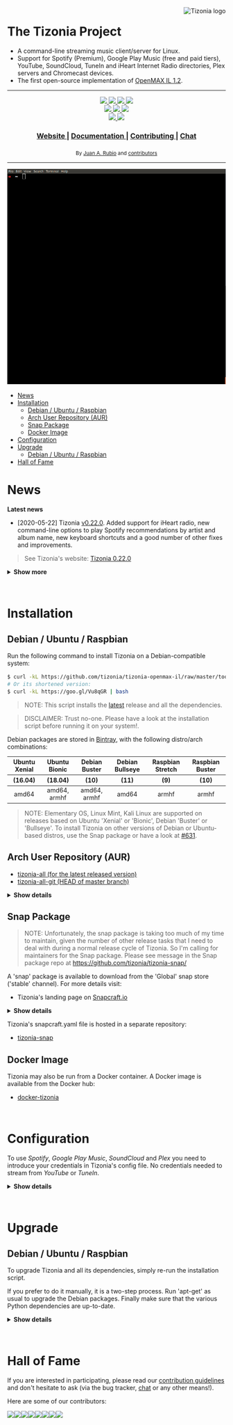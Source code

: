 <a href="https://tizonia.org/">
    <img src="https://avatars2.githubusercontent.com/u/3161606?s=400&v=4" alt="Tizonia logo" title="The Tizonia Project" align="right" height="100" />
</a>

# The Tizonia Project

* A command-line streaming music client/server for Linux.
* Support for Spotify (Premium), Google Play Music (free and paid tiers),
  YouTube, SoundCloud, TuneIn and iHeart Internet Radio directories, Plex
  servers and Chromecast devices.
* The first open-source implementation of [OpenMAX IL
  1.2](https://www.khronos.org/news/press/khronos-group-releases-openmax-il-1.2-provisional-specification).

---

<div align="center">
  <a href="https://travis-ci.org/tizonia/tizonia-openmax-il">
    <img src="https://travis-ci.org/tizonia/tizonia-openmax-il.png" />
  </a>

  <a href="https://scan.coverity.com/projects/594">
    <img src="https://scan.coverity.com/projects/594/badge.svg" />
  </a>

  <a href="https://codecov.io/gh/tizonia/tizonia-openmax-il">
    <img src="https://img.shields.io/codecov/c/github/tizonia/tizonia-openmax-il.svg" />
  </a>

  <a href="https://github.com/tizonia/tizonia-openmax-il/compare/v0.22.0...master">
    <img src="https://img.shields.io/github/commits-since/tizonia/tizonia-openmax-il/v0.22.0.svg" />
  </a>

</div>

<div align="center">

  <a href="https://www.codacy.com/app/tizonia/tizonia-openmax-il?utm_source=github.com&amp;utm_medium=referral&amp;utm_content=tizonia/tizonia-openmax-il&amp;utm_campaign=Badge_Grade">
    <img src="https://api.codacy.com/project/badge/Grade/b002a7f1ba464093b48fb7c9620f8ae7" />
  </a>

  <a href="https://github.com/tizonia/tizonia-openmax-il/blob/master/COPYING.LESSER">
    <img src="https://img.shields.io/github/license/tizonia/tizonia-openmax-il.svg" />
  </a>

  <a href="https://bestpractices.coreinfrastructure.org/projects/1359">
    <img src="https://bestpractices.coreinfrastructure.org/projects/1359/badge" />
  </a>

</div>

<div align="center">

  <a href="https://gitter.im/tizonia/Lobby?utm_source=badge&utm_medium=badge&utm_campaign=pr-badge&utm_content=body_badge">
    <img src="https://badges.gitter.im/tizonia/tizonia-openmax-il.svg" />
  </a>

  <a href="https://github.com/tizonia/tizonia-openmax-il/issues">
    <img src="https://img.shields.io/badge/contributions-welcome-brightgreen.svg?style=plastic" />
  </a>

</div>

<div align="center">
  <h3>
    <a href="https://tizonia.org">
      Website
    </a>
    <span> | </span>
    <a href="https://docs.tizonia.org">
      Documentation
    </a>
    <span> | </span>
    <a href="https://github.com/tizonia/tizonia-openmax-il/contribute">
      Contributing
    </a>
    <span> | </span>
    <a href="https://gitter.im/tizonia/Lobby?utm_source=badge&utm_medium=badge&utm_campaign=pr-badge&utm_content=body_badge">
      Chat
    </a>
  </h3>
</div>

<div align="center">
  <sub>By
  <a href="https://juanrubio.org">Juan A. Rubio</a> and
  <a href="https://github.com/tizonia/tizonia-openmax-il/graphs/contributors">
    contributors
  </a>
</div>

---


<div align="center">
  <img src="https://raw.githubusercontent.com/tizonia/tizonia-openmax-il/develop/docs/animated-gifs/tizonia-usage-screencast.gif" />
</div>

<!-- [![](https://raw.githubusercontent.com/tizonia/tizonia-openmax-il/master/docs/animated-gifs/tizonia-usage-screencast2.gif)](https://raw.githubusercontent.com/tizonia/tizonia-openmax-il/master/docs/animated-gifs/tizonia-usage-screencast2.gif) -->

<!-- START doctoc generated TOC please keep comment here to allow auto update -->
<!-- DON'T EDIT THIS SECTION, INSTEAD RE-RUN doctoc TO UPDATE -->


- [News](#news)
- [Installation](#installation)
  - [Debian / Ubuntu / Raspbian](#debian--ubuntu--raspbian)
  - [Arch User Repository (AUR)](#arch-user-repository-aur)
  - [Snap Package](#snap-package)
  - [Docker Image](#docker-image)
- [Configuration](#configuration)
- [Upgrade](#upgrade)
  - [Debian / Ubuntu / Raspbian](#debian--ubuntu--raspbian-1)
- [Hall of Fame](#hall-of-fame)

<!-- END doctoc generated TOC please keep comment here to allow auto update -->

# News

**Latest news**

- [2020-05-22] Tizonia
[v0.22.0](https://github.com/tizonia/tizonia-openmax-il/releases/tag/v0.22.0). Added
support for iHeart radio, new command-line options to play Spotify
recommendations by artist and album name, new keyboard shortcuts and a good
number of other fixes and improvements.

> See Tizonia's website: [Tizonia 0.22.0](https://tizonia.org/news/2020/05/22/release-0-22-0/)

<details><summary><b>Show more</b></summary>

- [2020-03-08] Tizonia
[v0.21.0](https://github.com/tizonia/tizonia-openmax-il/releases/tag/v0.21.0). A
maintenance release with fixes for YouTube API quota issues, among others.

> See Tizonia's website: [Tizonia 0.21.0 brings changes to minimize the YouTube
> API quota issues](https://tizonia.org/news/2020/03/08/release-0-21-0/)

- [2020-01-19] Tizonia
[v0.20.0](https://github.com/tizonia/tizonia-openmax-il/releases/tag/v0.20.0). Added
support for TuneIn Internet radios, color-themes and a new build system based
on Meson (thanks [@lgbaldoni!](https://github.com/lgbaldoni)). A man page has
been added and the documentation site has been refreshed. Also `tizonia-remote`
is now distributed in the Debian package plus a good number of fixes, including
reviving Chromecast support (still more work needed).

> See Tizonia's website: [TuneIn Internet radio and podcasts, and color-themes
> in Tizonia 0.20.0](https://tizonia.org/news/2020/02/20/release-0-20-0/)

- [2019-12-13] Tizonia
[v0.19.0](https://github.com/tizonia/tizonia-openmax-il/releases/tag/v0.19.0). Another
maintenance release with a good bunch of improvements and bug fixes: Dirble
removal (the service is sadly gone), Python 3 migration (please see the section
[Upgrade (Debian / Ubuntu / Raspbian)](#upgrade-debian--ubuntu--raspbian) to learn
how to install the new Python 3 dependencies!).

> See Tizonia's website: [Global Spotify playlist search and
> other improvements in Tizonia
> 0.19.0](https://tizonia.org/news/2019/03/19/release-0-19-0/)

- [2019-03-13] Tizonia
[v0.18.0](https://github.com/tizonia/tizonia-openmax-il/releases/tag/v0.18.0). Various
improvements and bug fixes in Google Music and Spotify.

> See Tizonia's website: [Fixed 'Google Play Music tracks cut short' in Tizonia 0.18.0](https://tizonia.org/news/2019/03/17/release-0-18-0/)

- [2019-01-17] Tizonia
[v0.17.0](https://github.com/tizonia/tizonia-openmax-il/releases/tag/v0.17.0). Fixed
Spotify login issues. A regression introduced in v0.16.0. This issue was
identified and fixed thanks to the great feedback provided by the users in
issue [#531](https://github.com/tizonia/tizonia-openmax-il/issues/531).

> See Tizonia's website: [Spotify login issues fixed in Tizonia 0.17.0](https://tizonia.org/news/2019/01/17/release-0-17-0/)

- [2018-12-03] Tizonia
[v0.16.0](https://github.com/tizonia/tizonia-openmax-il/releases/tag/v0.16.0). Improved
Spotify support with more options to dicover new music rather than just playing
the content that you know and love. Last but not least,
[docker-tizonia](https://hub.docker.com/r/tizonia/docker-tizonia/) has been
updated! (many thanks to [Josh5](https://github.com/Josh5)).

> See Tizonia's website: [More ways to discover music on Spotify with Tizonia 0.16.0](https://tizonia.org/news/2018/12/03/release-0-16-0/)

- [2018-06-15] Tizonia
[v0.15.0](https://github.com/tizonia/tizonia-openmax-il/releases/tag/v0.15.0). Reworked
Spotify support to overcome playlist search problems that arised in
libspotify. Now [spotipy](https://github.com/plamere/spotipy) is being used to
retrieve track, artist, album, and playlist metadata from Spotify.

> See Tizonia's website: [Totally revamped Spotify support in Tizonia 0.15.0](https://tizonia.org/news/2018/06/15/release-0-15-0/)

- [2018-04-20] Tizonia
[v0.14.0](https://github.com/tizonia/tizonia-openmax-il/releases/tag/v0.14.0). Added
support for Google Play Music [stations for
non-subscribers](https://support.google.com/googleplaymusic/answer/6250894?hl=en)
and YouTube channels (uploads and playlists). Also added option to play the
user's entire Google Play Music library.

> See Tizonia's website: [Tizonia v0.14.0 adds YouTube Channels and Google Play Music stations for non-subscribers](https://tizonia.org/news/2018/04/21/release-0-14-0/)

- [2017-12-28]
[Snap Package](#snap-package) and [Docker Image](#docker-image) available.

> See Tizonia's website: [Tizonia v0.13.0 adds support for Plex media servers](https://tizonia.org/news/2018/03/09/release-0-13-0/)

- [2017-08-26] [tizonia-all](https://aur.archlinux.org/packages/tizonia-all/) and [tizonia-all-git](https://aur.archlinux.org/packages/tizonia-all-git/) packages submitted to the [Arch User Repository](https://aur.archlinux.org/)

> See Tizonia's website: [Snap package and Docker image available now!](https://tizonia.org/news/2017/12/30/snap-package-and-docker-image/)

- [2017-05-04] [Summer of Code 2017: Add OpenMAX state tracker
in Mesa/Gallium that uses
Tizonia](https://summerofcode.withgoogle.com/projects/#4737166321123328) (X.Org
Foundation project, with Gurkirpal Singh and Julien Isorce).

</details>

&nbsp;&nbsp;

# Installation

## Debian / Ubuntu / Raspbian

Run the following command to install Tizonia on a Debian-compatible system:

```bash
$ curl -kL https://github.com/tizonia/tizonia-openmax-il/raw/master/tools/install.sh | bash
# Or its shortened version:
$ curl -kL https://goo.gl/Vu8qGR | bash
```

> NOTE: This script installs the
> [latest](https://github.com/tizonia/tizonia-openmax-il/releases/latest)
> release and all the dependencies.

> DISCLAIMER: Trust no-one. Please have a look at the installation script
> before running it on your system!.


Debian packages are stored in [Bintray](https://bintray.com/tizonia), with the
following distro/arch combinations:

<div align="center">
    <table>
        <thead>
            <tr>
                <th align="center">Ubuntu Xenial</th>
                <th align="center">Ubuntu Bionic</th>
                <th align="center">Debian Buster</th>
                <th align="center">Debian Bullseye</th>
                <th align="center">Raspbian Stretch</th>
                <th align="center">Raspbian Buster</th>
            </tr>
            <tr>
                <th align="center">(16.04)</th>
                <th align="center">(18.04)</th>
                <th align="center">(10)</th>
                <th align="center">(11)</th>
                <th align="center">(9)</th>
                <th align="center">(10)</th>
            </tr>
        </thead>
        <tbody>
            <tr>
                <td align="center">amd64</td>
                <td align="center">amd64, armhf</td>
                <td align="center">amd64, armhf</td>
                <td align="center">amd64</td>
                <td align="center">armhf</td>
                <td align="center">armhf</td>
            </tr>
        </tbody>
    </table>
</div>

<!-- | [ ![](https://api.bintray.com/packages/tizonia/ubuntu/tizonia-xenial/images/download.svg) ](https://bintray.com/tizonia/ubuntu/tizonia-xenial/_latestVersion) | [ ![](https://api.bintray.com/packages/tizonia/ubuntu/tizonia-bionic/images/download.svg) ](https://bintray.com/tizonia/ubuntu/tizonia-bionic/_latestVersion) | [ ![](https://api.bintray.com/packages/tizonia/debian/tizonia-buster/images/download.svg) ](https://bintray.com/tizonia/debian/tizonia-buster/_latestVersion) | [ ![](https://api.bintray.com/packages/tizonia/raspbian/tizonia-buster/images/download.svg) ](https://bintray.com/tizonia/raspbian/tizonia-buster/_latestVersion) | [ ![](https://api.bintray.com/packages/tizonia/debian/tizonia-bullseye/images/download.svg) ](https://bintray.com/tizonia/debian/tizonia-bullseye/_latestVersion) | -->


> NOTE: Elementary OS, Linux Mint, Kali Linux are supported on releases based
> on Ubuntu 'Xenial' or 'Bionic', Debian 'Buster' or 'Bullseye'. To install
> Tizonia on other versions of Debian or Ubuntu-based distros, use the Snap
> package or have a look at
> [#631](https://github.com/tizonia/tizonia-openmax-il/issues/631).


## Arch User Repository (AUR)

- [tizonia-all (for the latest released version)](https://aur.archlinux.org/packages/tizonia-all/)
- [tizonia-all-git (HEAD of master branch)](https://aur.archlinux.org/packages/tizonia-all-git/)

<details><summary><b>Show details</b></summary>

```bash
# Please note that if you are upgrading your existing
# Tizonia installation, you *need* to uninstall it before building a new version.
# See GitHub issue https://github.com/tizonia/tizonia-openmax-il/issues/485

# For the latest stable release
$ git clone https://aur.archlinux.org/tizonia-all.git
$ cd tizonia-all
$ makepkg -si

# There is also a -git package:
$ git clone https://aur.archlinux.org/tizonia-all-git.git
$ cd tizonia-all
$ makepkg -si

```

</details>


## Snap Package

> NOTE: Unfortunately, the snap package is taking too much of my time to
> maintain, given the number of other release tasks that I need to deal with
> during a normal release cycle of Tizonia.  So I'm calling for maintainers for
> the Snap package. Please see message in the Snap package repo at
> https://github.com/tizonia/tizonia-snap/

A 'snap' package is available to download from the 'Global' snap store
('stable' channel). For more details visit:

- Tizonia's landing page on [Snapcraft.io](https://snapcraft.io/tizonia)

<details><summary><b>Show details</b></summary>

To install, first visit [Install
Snapd](https://docs.snapcraft.io/core/install?_ga=2.41936226.1106178805.1514500852-128158267.1514500852)
and make sure that your Linux distro is supported. Follow the instructions to
get the 'snapd' service running on your system, and finally use this command to
install Tizonia:

```bash

$ sudo snap install tizonia

```

</details>


Tizonia's snapcraft.yaml file is hosted in a separate repository:

- [tizonia-snap](https://github.com/tizonia/tizonia-snap/)


## Docker Image

Tizonia may also be run from a Docker container. A Docker image is available
from the Docker hub:

- [docker-tizonia](https://hub.docker.com/r/tizonia/docker-tizonia/)

&nbsp;&nbsp;

# Configuration

To use *Spotify*, *Google Play Music*, *SoundCloud* and *Plex* you need to
introduce your credentials in Tizonia's config file. No credentials needed to
stream from *YouTube* or *TuneIn*.

<details><summary><b>Show details</b></summary>

```bash
( On first use, Tizonia outputs its configuration file, if it is not there yet )

$ tizonia --help

( now edit $HOME/.config/tizonia/tizonia.conf )

( NOTE: If Tizonia was installed from the 'snap' package, use this path instead )
( $HOME/snap/tizonia/current/.config/tizonia/tizonia.conf )
```

> NOTE: See full instructions inside [tizonia.conf](https://docs.tizonia.org/manual/config.html).

</details>

&nbsp;&nbsp;

# Upgrade

## Debian / Ubuntu / Raspbian

To upgrade Tizonia and all its dependencies, simply re-run the installation
script.

If you prefer to do it manually, it is a two-step process. Run 'apt-get' as
usual to upgrade the Debian packages. Finally make sure that the various Python
dependencies are up-to-date.

<details><summary><b>Show details</b></summary>

```bash

# Step1: update Tizonia's Debian packages
$ sudo apt-get update && sudo apt-get upgrade

# Step2: update Tizonia's Python dependencies
# (Note that new versions of some of these Python dependencies are released often,
# so you should do this frequently, even if there isn't a new Tizonia release)

# For Tizonia v0.19.0 or newer: Python 3 dependencies
$ sudo -H pip3 install --upgrade gmusicapi soundcloud youtube-dl pafy pycountry titlecase pychromecast plexapi spotipy fuzzywuzzy eventlet python-Levenshtein

# For Tizonia v0.18.0 or older: Python 2 dependencies
$ sudo -H pip2 install --upgrade gmusicapi soundcloud youtube-dl pafy pycountry titlecase pychromecast plexapi fuzzywuzzy eventlet python-Levenshtein && sudo -H pip2 install git+https://github.com/plamere/spotipy.git --upgrade

```

</details>

&nbsp;&nbsp;

# Hall of Fame

If you are interested in participating, please read our [contribution
guidelines](CONTRIBUTING.md) and don't hesitate to ask (via the bug tracker,
[chat](https://gitter.im/tizonia/Lobby) or any other means!).

Here are some of our contributors:

[![](https://sourcerer.io/fame/tizonia/tizonia/tizonia-openmax-il/images/0)](https://sourcerer.io/fame/tizonia/tizonia/tizonia-openmax-il/links/0)[![](https://sourcerer.io/fame/tizonia/tizonia/tizonia-openmax-il/images/1)](https://sourcerer.io/fame/tizonia/tizonia/tizonia-openmax-il/links/1)[![](https://sourcerer.io/fame/tizonia/tizonia/tizonia-openmax-il/images/2)](https://sourcerer.io/fame/tizonia/tizonia/tizonia-openmax-il/links/2)[![](https://sourcerer.io/fame/tizonia/tizonia/tizonia-openmax-il/images/3)](https://sourcerer.io/fame/tizonia/tizonia/tizonia-openmax-il/links/3)[![](https://sourcerer.io/fame/tizonia/tizonia/tizonia-openmax-il/images/4)](https://sourcerer.io/fame/tizonia/tizonia/tizonia-openmax-il/links/4)[![](https://sourcerer.io/fame/tizonia/tizonia/tizonia-openmax-il/images/5)](https://sourcerer.io/fame/tizonia/tizonia/tizonia-openmax-il/links/5)[![](https://sourcerer.io/fame/tizonia/tizonia/tizonia-openmax-il/images/6)](https://sourcerer.io/fame/tizonia/tizonia/tizonia-openmax-il/links/6)[![](https://sourcerer.io/fame/tizonia/tizonia/tizonia-openmax-il/images/7)](https://sourcerer.io/fame/tizonia/tizonia/tizonia-openmax-il/links/7)

